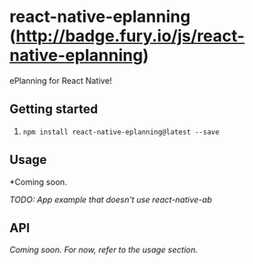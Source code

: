 # react-native-eplanning (http://badge.fury.io/js/react-native-eplanning)

ePlanning for React Native!

## Getting started

1. `npm install react-native-eplanning@latest --save`

## Usage

*Coming soon.

*TODO: App example that doesn't use react-native-ab*

## API

*Coming soon. For now, refer to the usage section.*
